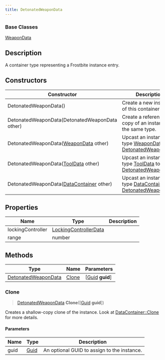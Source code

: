 ```yaml
---
title: DetonatedWeaponData
---
```

### Base Classes

[WeaponData](WeaponData)

## Description

A container type representing a Frostbite instance entry.

## Constructors

| Constructor                                                                    | Description                                                                                                                   |
| ------------------------------------------------------------------------------ | ----------------------------------------------------------------------------------------------------------------------------- |
| DetonatedWeaponData()                                                          | Create a new instance of this container type.                                                                                 |
| DetonatedWeaponData(DetonatedWeaponData other)                                 | Create a reference copy of an instance of the same type.                                                                      |
| DetonatedWeaponData([WeaponData](WeaponData) other)                            | Upcast an instance of type [WeaponData](WeaponData) to [DetonatedWeaponData](DetonatedWeaponData).                            |
| DetonatedWeaponData([ToolData](ToolData) other)                                | Upcast an instance of type [ToolData](ToolData) to [DetonatedWeaponData](DetonatedWeaponData).                                |
| DetonatedWeaponData([DataContainer](/vext/ref/shared/class/datacontainer) other) | Upcast an instance of type [DataContainer](/vext/ref/shared/class/datacontainer) to [DetonatedWeaponData](DetonatedWeaponData). |

## Properties

| Name              | Type                                           | Description |
| ----------------- | ---------------------------------------------- | ----------- |
| lockingController | [LockingControllerData](LockingControllerData) |             |
| range             | number                                         |             |

## Methods

| Type                                       | Name            | Parameters                                     |
| ------------------------------------------ | --------------- | ---------------------------------------------- |
| [DetonatedWeaponData](DetonatedWeaponData) | [Clone](#clone) | \[[Guid](/vext/ref/shared/class/guid) **guid**\] |

### Clone

> [DetonatedWeaponData](DetonatedWeaponData) **Clone**(\[[Guid](/vext/ref/shared/class/guid) **guid**\])

Creates a shallow-copy clone of the instance. Look at [DataContainer::Clone](/vext/ref/shared/class/datacontainer#clone) for more details.

#### Parameters

| Name | Type         | Description                                 |
| ---- | ------------ | ------------------------------------------- |
| guid | [Guid](Guid) | An optional GUID to assign to the instance. |
